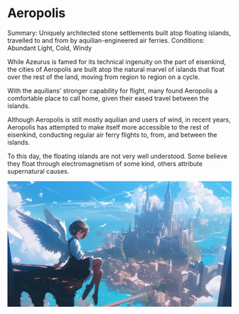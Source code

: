 # Aeropolis

Summary: Uniquely architected stone settlements built atop floating islands, travelled to and from by aquilian-engineered air ferries.
Conditions: Abundant Light, Cold, Windy

While Azeurus is famed for its technical ingenuity on the part of eisenkind, the cities of Aeropolis are built atop the natural marvel of islands that float over the rest of the land, moving from region to region on a cycle.

With the aquilians’ stronger capability for flight, many found Aeropolis a comfortable place to call home, given their eased travel between the islands.

Although Aeropolis is still mostly aquilian and users of wind, in recent years, Aeropolis has attempted to make itself more accessible to the rest of eisenkind, conducting regular air ferry flights to, from, and between the islands.

To this day, the floating islands are not very well understood. Some believe they float through electromagnetism of some kind, others attribute supernatural causes.

![Untitled](Aeropolis%20b0499f0defc74650be94b65f2de4c116/Untitled.png)